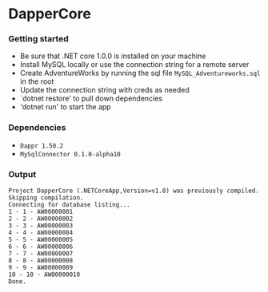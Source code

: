 # DapperCore

### Getting started
 - Be sure that .NET core 1.0.0 is installed on your machine
 - Install MySQL locally or use the connection string for a remote server
 - Create AdventureWorks by running the sql file `MySQL_Adventureworks.sql` in the root 
 - Update the connection string with creds as needed
 - `dotnet restore' to pull down dependencies
 - 'dotnet run' to start the app
 
### Dependencies
 - `Dappr 1.50.2`
 - `MySqlConnector 0.1.0-alpha10`

### Output
    Project DapperCore (.NETCoreApp,Version=v1.0) was previously compiled. Skipping compilation.
    Connecting for database listing...
    1 - 1 - AW00000001
    2 - 2 - AW00000002
    3 - 3 - AW00000003
    4 - 4 - AW00000004
    5 - 5 - AW00000005
    6 - 6 - AW00000006  
    7 - 7 - AW00000007
    8 - 8 - AW00000008
    9 - 9 - AW00000009
    10 - 10 - AW00000010
    Done.
